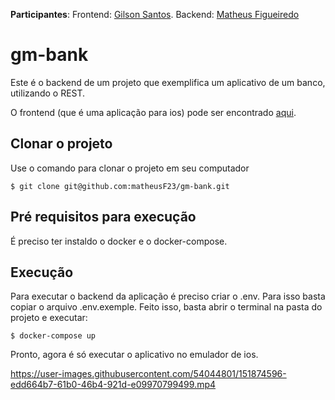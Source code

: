 **Participantes**: Frontend: [Gilson Santos](https://github.com/gilsonsantos03). Backend: [Matheus Figueiredo](https://github.com/matheusF23)

# gm-bank

Este é o backend de um projeto que exemplifica um aplicativo de um banco, utilizando o REST.

O frontend (que é uma aplicação para ios) pode ser encontrado [aqui](https://github.com/gilsonsantos03/gm-bank-ios).

## Clonar o projeto

Use o comando para clonar o projeto em seu computador

```
$ git clone git@github.com:matheusF23/gm-bank.git
```

## Pré requisitos para execução

É preciso ter instaldo o docker e o docker-compose.

## Execução

Para executar o backend da aplicação é preciso criar o .env. Para isso basta copiar o arquivo .env.exemple.
Feito isso, basta abrir o terminal na pasta do projeto e executar:

```
$ docker-compose up
```

Pronto, agora é só executar o aplicativo no emulador de ios.



https://user-images.githubusercontent.com/54044801/151874596-edd664b7-61b0-46b4-921d-e09970799499.mp4

